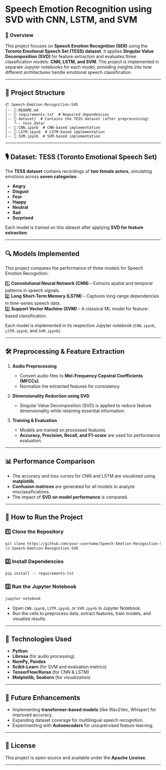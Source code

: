 # **Speech Emotion Recognition using SVD with CNN, LSTM, and SVM**  

### 🎯 **Overview**  
This project focuses on **Speech Emotion Recognition (SER)** using the **Toronto Emotional Speech Set (TESS) dataset**. It applies **Singular Value Decomposition (SVD)** for feature extraction and evaluates three classification models: **CNN, LSTM, and SVM**. The project is implemented in separate Jupyter notebooks for each model, providing insights into how different architectures handle emotional speech classification.  

---

## 📂 **Project Structure**  

```
📦 Speech-Emotion-Recognition-SVD
│-- 📜 README.md
│-- 📜 requirements.txt  # Required dependencies
│-- 📂 dataset/  # Contains the TESS dataset (after preprocessing)
│   └-- tess_data/  
│-- 📜 CNN.ipynb  # CNN-based implementation
│-- 📜 LSTM.ipynb  # LSTM-based implementation
│-- 📜 SVM.ipynb  # SVM-based implementation
```

---

## 🎙️ **Dataset: TESS (Toronto Emotional Speech Set)**  
The **TESS dataset** contains recordings of **two female actors**, simulating emotions across **seven categories**:  

- **Angry**
- **Disgust**
- **Fear**
- **Happy**
- **Neutral**
- **Sad**
- **Surprised**  

Each model is trained on this dataset after applying **SVD for feature extraction**.

---

## 🔍 **Models Implemented**  
This project compares the performance of three models for Speech Emotion Recognition:  

1️⃣ **Convolutional Neural Network (CNN)** – Extracts spatial and temporal patterns in speech signals.  
2️⃣ **Long Short-Term Memory (LSTM)** – Captures long-range dependencies in time-series speech data.  
3️⃣ **Support Vector Machine (SVM)** – A classical ML model for feature-based classification.  

Each model is implemented in its respective Jupyter notebook (`CNN.ipynb`, `LSTM.ipynb`, and `SVM.ipynb`).  

---

## 🛠 **Preprocessing & Feature Extraction**  
1. **Audio Preprocessing**  
   - Convert audio files to **Mel-Frequency Cepstral Coefficients (MFCCs)**.  
   - Normalize the extracted features for consistency.  

2. **Dimensionality Reduction using SVD**  
   - Singular Value Decomposition (SVD) is applied to reduce feature dimensionality while retaining essential information.  

3. **Training & Evaluation**  
   - Models are trained on processed features.  
   - **Accuracy, Precision, Recall, and F1-score** are used for performance evaluation.  

---

## 📊 **Performance Comparison**  
- The accuracy and loss curves for CNN and LSTM are visualized using **matplotlib**.  
- **Confusion matrices** are generated for all models to analyze misclassifications.  
- The impact of **SVD on model performance** is compared.  

---

## 🚀 **How to Run the Project**  

### 1️⃣ **Clone the Repository**  
```bash
git clone https://github.com/your-username/Speech-Emotion-Recognition-SVD.git
cd Speech-Emotion-Recognition-SVD
```

### 2️⃣ **Install Dependencies**  
```bash
pip install -r requirements.txt
```

### 3️⃣ **Run the Jupyter Notebook**  
```bash
jupyter notebook
```
- Open `CNN.ipynb`, `LSTM.ipynb`, or `SVM.ipynb` in Jupyter Notebook.  
- Run the cells to preprocess data, extract features, train models, and visualize results.  

---

## 📌 **Technologies Used**  
- **Python**  
- **Librosa** (for audio processing)  
- **NumPy, Pandas**  
- **Scikit-Learn** (for SVM and evaluation metrics)  
- **TensorFlow/Keras** (for CNN & LSTM)  
- **Matplotlib, Seaborn** (for visualization)  

---

## 🔮 **Future Enhancements**  
- Implementing **transformer-based models** (like Wav2Vec, Whisper) for improved accuracy.  
- Expanding dataset coverage for multilingual speech recognition.  
- Experimenting with **Autoencoders** for unsupervised feature learning.  

---


## 📜 **License**  
This project is open-source and available under the **Apache License**.  

---
